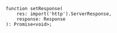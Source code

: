 <div class="ts-block">

```dts
function setResponse(
	res: import('http').ServerResponse,
	response: Response
): Promise<void>;
```

</div>